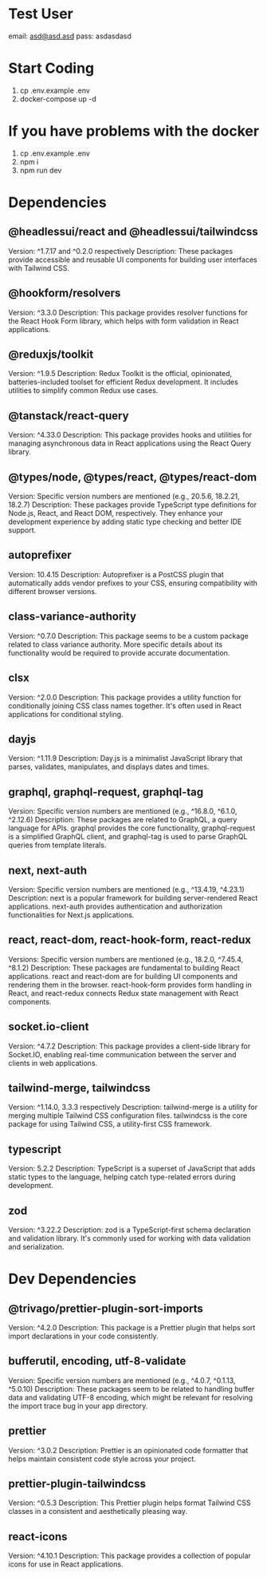 # Test User
email: asd@asd.asd
pass: asdasdasd

# Start Coding
1. cp .env.example .env
2. docker-compose up -d

# If you have problems with the docker 
1. cp .env.example .env
2. npm i
3. npm run dev

# Dependencies
## @headlessui/react and @headlessui/tailwindcss
Version: ^1.7.17 and ^0.2.0 respectively
Description: These packages provide accessible and reusable UI components for building user interfaces with Tailwind CSS.

## @hookform/resolvers
Version: ^3.3.0
Description: This package provides resolver functions for the React Hook Form library, which helps with form validation in React applications.

## @reduxjs/toolkit
Version: ^1.9.5
Description: Redux Toolkit is the official, opinionated, batteries-included toolset for efficient Redux development. It includes utilities to simplify common Redux use cases.

## @tanstack/react-query
Version: ^4.33.0
Description: This package provides hooks and utilities for managing asynchronous data in React applications using the React Query library.

## @types/node, @types/react, @types/react-dom
Version: Specific version numbers are mentioned (e.g., 20.5.6, 18.2.21, 18.2.7)
Description: These packages provide TypeScript type definitions for Node.js, React, and React DOM, respectively. They enhance your development experience by adding static type checking and better IDE support.

## autoprefixer
Version: 10.4.15
Description: Autoprefixer is a PostCSS plugin that automatically adds vendor prefixes to your CSS, ensuring compatibility with different browser versions.

## class-variance-authority
Version: ^0.7.0
Description: This package seems to be a custom package related to class variance authority. More specific details about its functionality would be required to provide accurate documentation.

## clsx
Version: ^2.0.0
Description: This package provides a utility function for conditionally joining CSS class names together. It's often used in React applications for conditional styling.

## dayjs
Version: ^1.11.9
Description: Day.js is a minimalist JavaScript library that parses, validates, manipulates, and displays dates and times.

## graphql, graphql-request, graphql-tag
Version: Specific version numbers are mentioned (e.g., ^16.8.0, ^6.1.0, ^2.12.6)
Description: These packages are related to GraphQL, a query language for APIs. graphql provides the core functionality, graphql-request is a simplified GraphQL client, and graphql-tag is used to parse GraphQL queries from template literals.

## next, next-auth
Version: Specific version numbers are mentioned (e.g., ^13.4.19, ^4.23.1)
Description: next is a popular framework for building server-rendered React applications. next-auth provides authentication and authorization functionalities for Next.js applications.

## react, react-dom, react-hook-form, react-redux
Versions: Specific version numbers are mentioned (e.g., 18.2.0, ^7.45.4, ^8.1.2)
Description: These packages are fundamental to building React applications. react and react-dom are for building UI components and rendering them in the browser. react-hook-form provides form handling in React, and react-redux connects Redux state management with React components.

## socket.io-client
Version: ^4.7.2
Description: This package provides a client-side library for Socket.IO, enabling real-time communication between the server and clients in web applications.

## tailwind-merge, tailwindcss
Version: ^1.14.0, 3.3.3 respectively
Description: tailwind-merge is a utility for merging multiple Tailwind CSS configuration files. tailwindcss is the core package for using Tailwind CSS, a utility-first CSS framework.

## typescript
Version: 5.2.2
Description: TypeScript is a superset of JavaScript that adds static types to the language, helping catch type-related errors during development.

## zod
Version: ^3.22.2
Description: zod is a TypeScript-first schema declaration and validation library. It's commonly used for working with data validation and serialization.

# Dev Dependencies

## @trivago/prettier-plugin-sort-imports
Version: ^4.2.0
Description: This package is a Prettier plugin that helps sort import declarations in your code consistently.

## bufferutil, encoding, utf-8-validate
Version: Specific version numbers are mentioned (e.g., ^4.0.7, ^0.1.13, ^5.0.10)
Description: These packages seem to be related to handling buffer data and validating UTF-8 encoding, which might be relevant for resolving the import trace bug in your app directory.

## prettier
Version: ^3.0.2
Description: Prettier is an opinionated code formatter that helps maintain consistent code style across your project.

## prettier-plugin-tailwindcss
Version: ^0.5.3
Description: This Prettier plugin helps format Tailwind CSS classes in a consistent and aesthetically pleasing way.

## react-icons
Version: ^4.10.1
Description: This package provides a collection of popular icons for use in React applications.
